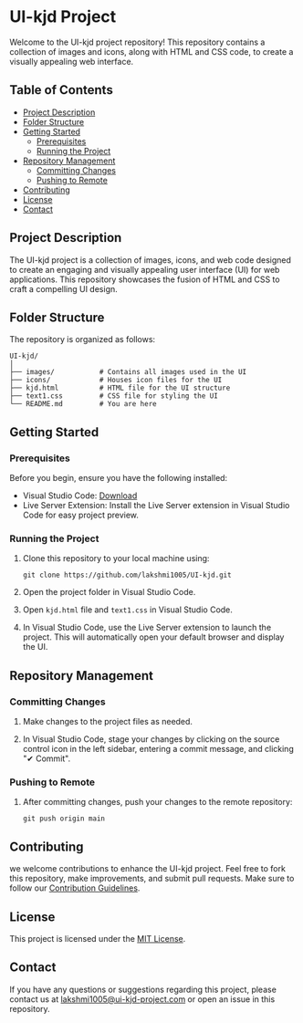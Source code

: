 # UI-kjd Project

Welcome to the UI-kjd project repository! This repository contains a collection of images and icons, along with HTML and CSS code, to create a visually appealing web interface.

## Table of Contents

- [Project Description](#project-description)
- [Folder Structure](#folder-structure)
- [Getting Started](#getting-started)
  - [Prerequisites](#prerequisites)
  - [Running the Project](#running-the-project)
- [Repository Management](#repository-management)
  - [Committing Changes](#committing-changes)
  - [Pushing to Remote](#pushing-to-remote)
- [Contributing](#contributing)
- [License](#license)
- [Contact](#contact)

## Project Description

The UI-kjd project is a collection of images, icons, and web code designed to create an engaging and visually appealing user interface (UI) for web applications. This repository showcases the fusion of HTML and CSS to craft a compelling UI design.

## Folder Structure

The repository is organized as follows:

```
UI-kjd/
│
├── images/           # Contains all images used in the UI
├── icons/            # Houses icon files for the UI
├── kjd.html          # HTML file for the UI structure
├── text1.css         # CSS file for styling the UI
└── README.md         # You are here
```

## Getting Started

### Prerequisites

Before you begin, ensure you have the following installed:

- Visual Studio Code: [Download](https://code.visualstudio.com/download)
- Live Server Extension: Install the Live Server extension in Visual Studio Code for easy project preview.

### Running the Project

1. Clone this repository to your local machine using:
   ```
   git clone https://github.com/lakshmi1005/UI-kjd.git
   ```

2. Open the project folder in Visual Studio Code.

3. Open `kjd.html` file and `text1.css` in Visual Studio Code.

4. In Visual Studio Code, use the Live Server extension to launch the project. This will automatically open your default browser and display the UI.

## Repository Management

### Committing Changes

1. Make changes to the project files as needed.

2. In Visual Studio Code, stage your changes by clicking on the source control icon in the left sidebar, entering a commit message, and clicking "✔ Commit".

### Pushing to Remote

1. After committing changes, push your changes to the remote repository:
   ```
   git push origin main
   ```

## Contributing

we welcome contributions to enhance the UI-kjd project. Feel free to fork this repository, make improvements, and submit pull requests. Make sure to follow our [Contribution Guidelines](CONTRIBUTING.md).

## License

This project is licensed under the [MIT License](LICENSE).

## Contact

If you have any questions or suggestions regarding this project, please contact us at lakshmi1005@ui-kjd-project.com or open an issue in this repository.

